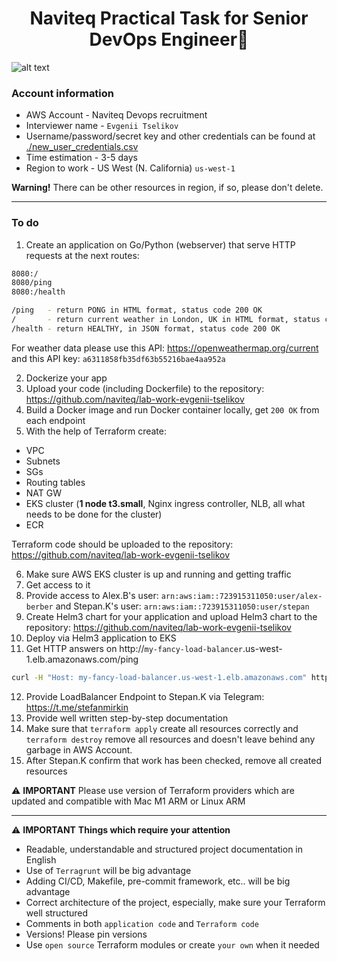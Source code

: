 <h1 align="center">
Naviteq Practical Task for Senior DevOps Engineer🤘
</h1>

![alt text](https://naviteq-banner.s3.eu-west-1.amazonaws.com/banner%201.png)

### Account information
- AWS Account - Naviteq Devops recruitment
- Interviewer name - `Evgenii Tselikov`
- Username/password/secret key and other credentials can be found at [./new_user_credentials.csv](new_user_credentials.csv)
- Time estimation - 3-5 days
- Region to work - US West (N. California) `us-west-1`

**Warning!**
There can be other resources in region, if so, please don't delete.

---

### To do
1) Create an application on Go/Python (webserver) that serve HTTP requests at the next routes:
```bash
8080:/
8080/ping
8080:/health
```

```bash
/ping   - return PONG in HTML format, status code 200 OK
/       - return current weather in London, UK in HTML format, status code 200 OK
/health - return HEALTHY, in JSON format, status code 200 OK
```

For weather data please use this API: https://openweathermap.org/current
and this API key: `a6311858fb35df63b55216bae4aa952a`

2) Dockerize your app
3) Upload your code (including Dockerfile) to the repository: https://github.com/naviteq/lab-work-evgenii-tselikov
4) Build a Docker image and run Docker container locally, get `200 OK` from each endpoint
5) With the help of Terraform create:
- VPC
- Subnets
- SGs
- Routing tables
- NAT GW
- EKS cluster (**1 node t3.small**, Nginx ingress controller, NLB, all what needs to be done for the cluster)
- ECR

Terraform code should be uploaded to the repository: https://github.com/naviteq/lab-work-evgenii-tselikov

6) Make sure AWS EKS cluster is up and running and getting traffic
7) Get access to it
8) Provide access to Alex.B's user: `arn:aws:iam::723915311050:user/alex-berber` and Stepan.K's user: `arn:aws:iam::723915311050:user/stepan`
9) Create Helm3 chart for your application and upload Helm3 chart to the repository: https://github.com/naviteq/lab-work-evgenii-tselikov
10) Deploy via Helm3 application to EKS
11) Get HTTP answers on http://`my-fancy-load-balancer`.us-west-1.elb.amazonaws.com/ping
```bash
curl -H "Host: my-fancy-load-balancer.us-west-1.elb.amazonaws.com" http://my-fancy-load-balancer.us-west-1.elb.amazonaws.com/ping
```
12) Provide LoadBalancer Endpoint to Stepan.K via Telegram: https://t.me/stefanmirkin
13) Provide well written step-by-step documentation
14) Make sure that `terraform apply` create all resources correctly and `terraform destroy` remove all resources and doesn't leave behind any garbage in AWS Account.
15) After Stepan.K confirm that work has been checked, remove all created resources

⚠️ **IMPORTANT**
Please use version of Terraform providers which are updated and compatible with Mac M1 ARM or Linux ARM

___

⚠️ **IMPORTANT**
**Things which require your attention**
- Readable, understandable and structured project documentation in English
- Use of `Terragrunt` will be big advantage
- Adding CI/CD, Makefile, pre-commit framework, etc.. will be big advantage
- Correct architecture of the project, especially, make sure your Terraform well structured
- Comments in both `application code` and `Terraform code`
- Versions! Please pin versions
- Use `open source` Terraform modules or create `your own` when it needed
